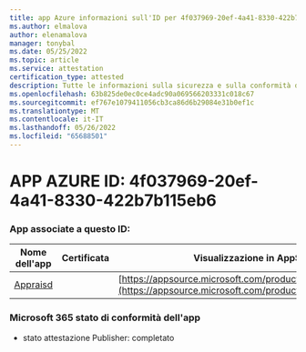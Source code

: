 ```yaml
---
title: app Azure informazioni sull'ID per 4f037969-20ef-4a41-8330-422b7b115eb6
ms.author: elmalova
author: elenamalova
manager: tonybal
ms.date: 05/25/2022
ms.topic: article
ms.service: attestation
certification_type: attested
description: Tutte le informazioni sulla sicurezza e sulla conformità disponibili per 4f037969-20ef-4a41-8330-422b7b115eb6.
ms.openlocfilehash: 63b825de0ec0ce4adc90a069566203331c018c67
ms.sourcegitcommit: ef767e1079411056cb3ca86d6b29084e31b0ef1c
ms.translationtype: MT
ms.contentlocale: it-IT
ms.lasthandoff: 05/26/2022
ms.locfileid: "65688501"
---
```

# <a name="azure-app-id-4f037969-20ef-4a41-8330-422b7b115eb6"></a>APP AZURE ID: 4f037969-20ef-4a41-8330-422b7b115eb6


### <a name="apps-associated-with-this-id"></a>App associate a questo ID:
| **Nome dell'app** | **Certificata** | **Visualizzazione in AppSource** |
|--------------|---------------|-----------------------|
| [Appraisd](../forward/WA200003123.md) |  | [https://appsource.microsoft.com/product/office/WA200003123](https://appsource.microsoft.com/product/office/WA200003123) |

### <a name="microsoft-365-app-compliance-status"></a>Microsoft 365 stato di conformità dell'app
- stato attestazione Publisher: completato
